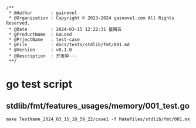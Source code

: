 ```text
/**
 * @Author       : gainovel
 * @Organization : Copyright © 2023-2024 gainovel.com All Rights Reserved.
 * @Date         : 2024-03-15 12:22:31 星期五
 * @ProductName  : GoLand
 * @PrjectName   : test-case
 * @File         : docs/tests/stdlib/fmt/001.md
 * @Version      : v0.1.0
 * @Description  : 开发中···
 **/
```

# go test script

## stdlib/fmt/features_usages/memory/001_test.go

```shell
make TestName_2024_03_15_10_59_22/case1 -f Makefiles/stdlib/fmt/001.mk
```

